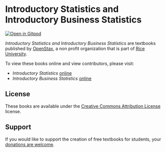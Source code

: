 # Introductory Statistics and Introductory Business Statistics

[![Open in Gitpod](https://gitpod.io/button/open-in-gitpod.svg)](https://gitpod.io/from-referrer/)

_Introductory Statistics and Introductory Business Statistics_ are textbooks published by [OpenStax](https://openstax.org/), a non profit organization that is part of [Rice University](https://www.rice.edu/).

To view these books online and view contributors, please visit:
- _Introductory Statistics_ [online](https://openstax.org/details/books/introductory-statistics)
- _Introductory Business Statistics_ [online](https://openstax.org/details/books/introductory-business-statistics)

## License
These books are available under the [Creative Commons Attribution License](./LICENSE) license.

## Support
If you would like to support the creation of free textbooks for students, your [donations are welcome](https://riceconnect.rice.edu/donation/support-openstax-banner).
